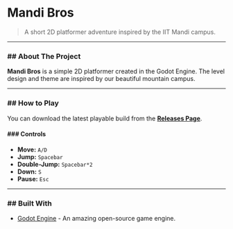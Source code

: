# Mandi Bros 

> A short 2D platformer adventure inspired by the IIT Mandi campus.

---

### ## About The Project

**Mandi Bros** is a simple 2D platformer created in the Godot Engine. The level design and theme are inspired by our beautiful mountain campus.

---

### ## How to Play

You can download the latest playable build from the [**Releases Page**](https://github.com/AliYasoob-tech/Mandi-Bros/releases).


#### ### Controls
* **Move:** `A/D` 
* **Jump:** `Spacebar`
* **Double-Jump:** `Spacebar*2`
* **Down:** `S`
* **Pause:** `Esc`

---

### ## Built With

* [Godot Engine](https://godotengine.org/) - An amazing open-source game engine.

